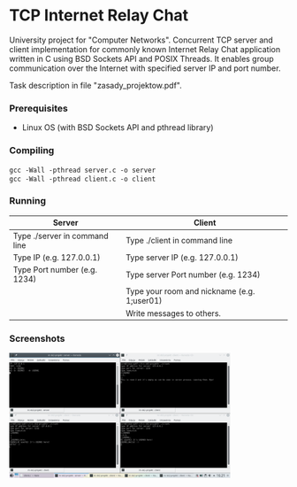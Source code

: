 # TCP Internet Relay Chat

University project for "Computer Networks". Concurrent TCP server and client implementation for commonly known Internet Relay Chat application written in C using BSD Sockets API and POSIX Threads. It enables group communication over the Internet with specified server IP and port number.

Task description in file "zasady_projektow.pdf".

### Prerequisites

* Linux OS (with BSD Sockets API and pthread library)

### Compiling

```
gcc -Wall -pthread server.c -o server
gcc -Wall -pthread client.c -o client
```
### Running

| Server | Client |
| --- | --- |
| Type ./server in command line | Type ./client in command line |
| Type IP (e.g. 127.0.0.1) | Type server IP (e.g. 127.0.0.1) |
| Type Port number (e.g. 1234) | Type server Port number (e.g. 1234) |
| | Type your room and nickname (e.g. 1;user01) |
| | Write messages to others. |

### Screenshots

<img src="./IRC_screen01.png" alt="screenshot" width="400">
